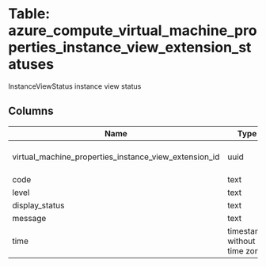 
# Table: azure_compute_virtual_machine_properties_instance_view_extension_statuses
InstanceViewStatus instance view status
## Columns
| Name        | Type           | Description  |
| ------------- | ------------- | -----  |
|virtual_machine_properties_instance_view_extension_id|uuid|Unique ID of azure_compute_virtual_machine_properties_instance_view_extensions table (FK)|
|code|text|The status code|
|level|text|The level code Possible values include: 'Info', 'Warning', 'Error'|
|display_status|text|The short localizable label for the status|
|message|text|The detailed status message, including for alerts and error messages|
|time|timestamp without time zone||
